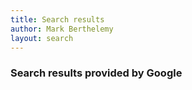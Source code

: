 ```yaml
---
title: Search results
author: Mark Berthelemy
layout: search
---
```


### Search results provided by Google


